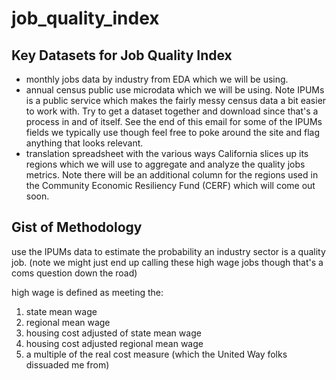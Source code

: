 # job_quality_index

## Key Datasets for Job Quality Index

- monthly jobs data by industry from EDA which we will be using. 
- annual census public use microdata which we will be using. Note IPUMs is a public service which makes the fairly messy census data a bit easier to work with. Try to get a dataset together and download since that's a process in and of itself. See the end of this email for some of the IPUMs fields we typically use though feel free to poke around the site and flag anything that looks relevant. 
- translation spreadsheet with the various ways California slices up its regions which we will use to aggregate and analyze the quality jobs metrics. Note there will be an additional column for the regions used in the Community Economic Resiliency Fund (CERF) which will come out soon.

## Gist of Methodology

use the IPUMs data to estimate the probability an industry sector is a quality job. (note we might just end up calling these high wage jobs though that's a coms question down the road)

 high wage is defined as meeting the:
 
1. state mean wage
2. regional mean wage
3. housing cost adjusted of state mean wage
4. housing cost adjusted regional mean wage
5. a multiple of the real cost measure (which the United Way folks dissuaded me from)
